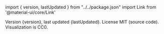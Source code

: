import { version, lastUpdated } from "../../package.json"
import Link from '@material-ui/core/Link'

<div>Version {version}, last updated {lastUpdated}. License MIT (<Link href={"https://github.com/rpsychologist/rpsychologist-com/gatsby-theme-rpsych-cohend"}>source code</Link>).
Visualization is CC0. 
</div>

